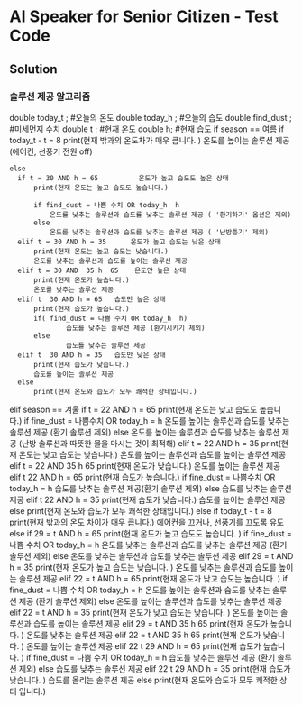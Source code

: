 # AI Speaker for Senior Citizen - Test Code

## Solution
### 솔루션 제공 알고리즘

double today_t ;         #오늘의 온도
double today_h ;         #오늘의 습도
double find_dust ;       #미세먼지 수치
double t ;               #현재 온도
double h;                #현재 습도
if season == 여름 
    if today_t - t = 8 
        print(현재 밖과의 온도차가 매우 큽니다. )
        온도를 높이는 솔루션 제공(에어컨, 선풍기 전원 off)
    
    else
      if t = 30 AND h = 65          온도가 높고 습도도 높은 상태
          print(현재 온도는 높고 습도도 높습니다.)
          
          if find_dust = 나쁨 수치 OR today_h  h  
              온도를 낮추는 솔루션과 습도를 낮추는 솔루션 제공 ( '환기하기' 옵션은 제외)
          else
              온도를 낮추는 솔루션과 습도를 낮추는 솔루션 제공 ( '난방틀기' 제외)
      elif t = 30 AND h = 35      온도가 높고 습도는 낮은 상태
          print(현재 온도는 높고 습도는 낮습니다.)    
          온도를 낮추는 솔루션과 습도를 높이는 솔루션 제공
      elif t = 30 AND  35 h  65    온도만 높은 상태
          print(현재 온도가 높습니다.)
          온도를 낮추는 솔루션 제공
      elif t  30 AND h = 65   습도만 높은 상태
          print(현재 습도가 높습니다.)
          if( find_dust = 나쁨 수치 OR today_h  h)
                  습도를 낮추는 솔루션 제공 (환기시키기 제외)
          else
                  습도를 낮추는 솔루션 제공
      elif t  30 AND h = 35   습도만 낮은 상태
          print(현재 습도가 낮습니다.)
          습도를 높이는 솔루션 제공
      else
          print(현재 온도와 습도가 모두 쾌적한 상태입니다.)
elif season == 겨울 
    if t = 22 AND h = 65 
        print(현재 온도는 낮고 습도도 높습니다.)
        if fine_dust = 나쁨수치 OR today_h = h 
            온도를 높이는 솔루션과 습도를 낮추는 솔루션 제공 (환기 솔루션 제외)
        else
            온도를 높이는 솔루션과 습도를 낮추는 솔루션 제공 (난방 솔루션과 따뜻한 물을 마시는 것이 최적해)
    elif t = 22 AND h = 35 
        print(현재 온도는 낮고 습도는 낮습니다.)
        온도를 높이는 솔루션과 습도를 높이는 솔루션 제공
    elif t = 22 AND 35 h 65 
        print(현재 온도가 낮습니다.)
        온도를 높이는 솔루션 제공
    elif t  22 AND h = 65 
        print(현재 습도가 높습니다.)
        if fine_dust = 나쁨수치 OR today_h = h
            습도를 낮추는 솔루션 제공(환기 솔루션 제외)
        else
            습도를 낮추는 솔루션 제공
    elif t  22 AND h = 35 
        print(현재 습도가 낮습니다.)
        습도를 높이는 솔루션 제공
    else
        print(현재 온도와 습도가 모두 쾌적한 상태입니다.)
else
    if today_t - t = 8 
        print(현재 밖과의 온도 차이가 매우 큽니다.)
        에어컨을 끄거나, 선풍기를 끄도록 유도
    else 
      if 29 = t AND h = 65 
          print(현재 온도가 높고 습도도 높습니다. )
        if fine_dust = 나쁨 수치 OR today_h = h 
              온도를 낮추는 솔루션과  습도를 낮추는 솔루션 제공 (환기 솔루션 제외)
        else
            온도를 낮추는 솔루션과 습도를 낮추는 솔루션 제공
      elif 29 = t AND h = 35 
        print(현재 온도가 높고 습도는 낮습니다. )
        온도를 낮추는 솔루션과 습도를 높이는 솔루션 제공
      elif 22 = t AND h = 65 
          print(현재 온도가 낮고 습도는 높습니다. )
        if fine_dust = 나쁨 수치 OR today_h = h 
            온도를 높이는 솔루션과 습도를 낮추는 솔루션 제공 (환기 솔루션 제외)
        else
            온도를 높이는 솔루션과 습도를 낮추는 솔루션 제공
      elif 22 = t AND h = 35 
        print(현재 온도가 낮고 습도는 낮습니다. )
        온도를 높이는 솔루션과 습도를 높이는 솔루션 제공
      elif 29 = t AND 35  h  65 
        print(현재 온도가 높습니다. )
        온도를 낮추는 솔루션 제공
      elif 22 = t AND 35  h  65
        print(현재 온도가 낮습니다. )
        온도를 높이는 솔루션 제공
      elif 22  t  29 AND h = 65 
        print(현재 습도가 높습니다. )
        if fine_dust = 나쁨 수치 OR today_h = h 
            습도를 낮추는 솔루션 제공 (환기 솔루션 제외)
        else
            습도를 낮추는 솔루션 제공
      elif 22  t  29 AND h = 35 
        print(현재 습도가 낮습니다. )
        습도를 올리는 솔루션 제공
      else
        print(현재 온도와 습도가 모두 쾌적한 상태 입니다.)
